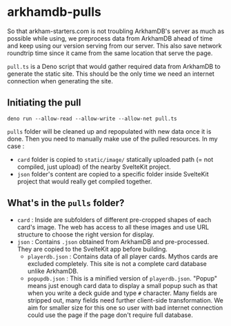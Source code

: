 # arkhamdb-pulls

So that arkham-starters.com is not troubling ArkhamDB's server as much as possible while using, we preprocess data from ArkhamDB ahead of time and keep using our version serving from our server. This also save network roundtrip time since it came from the same location that serve the page.

`pull.ts` is a Deno script that would gather required data from ArkhamDB to generate the static site. This should be the only time we need an internet connection when generating the site.

## Initiating the pull

```
deno run --allow-read --allow-write --allow-net pull.ts
```

`pulls` folder will be cleaned up and repopulated with new data once it is done. Then you need to manually make use of the pulled resources. In my case :

- `card` folder is copied to `static/image/` statically uploaded path (= not compiled, just upload) of the nearby SvelteKit project.
- `json` folder's content are copied to a specific folder inside SvelteKit project that would really get compiled together. 

## What's in the `pulls` folder?

- `card` : Inside are subfolders of different pre-cropped shapes of each card's image. The web has access to all these images and use URL structure to choose the right version for display.
- `json` : Contains `.json` obtained from ArkhamDB and pre-processed. They are copied to the SvelteKit app before building.
  - `playerdb.json` : Contains data of all player cards. Mythos cards are excluded completely. This site is not a complete card database unlike ArkhamDB.
  - `popupdb.json` : This is a minified version of `playerdb.json`. "Popup" means just enough card data to display a small popup such as that when you write a deck guide and type `#` character. Many fields are stripped out, many fields need further client-side transformation. We aim for smaller size for this one so user with bad internet connection could use the page if the page don't require full database.